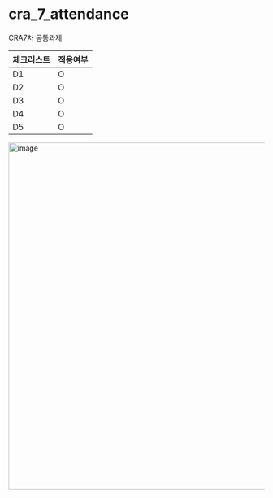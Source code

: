 # cra_7_attendance
CRA7차 공통과제 

| 체크리스트 | 적용여부 |
| --- | --- |
| D1 | O |
| D2 | O |
| D3 | O |
| D4 | O |
| D5 | O |

<img width="1121" height="682" alt="image" src="https://github.com/user-attachments/assets/6f4332f7-50ea-4fbc-becd-3ee4371e26e9" />
